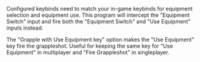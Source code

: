 Configured keybinds need to match your in-game keybinds for equipment selection and equipment use.
This program will intercept the "Equipment Switch" input and fire both the "Equipment Switch" and "Use Equipment" inputs instead.

The "Grapple with Use Equipment key" option makes the "Use Equipment" key fire the grappleshot.
Useful for keeping the same key for "Use Equipment" in multiplayer and "Fire Grappleshot" in singleplayer.